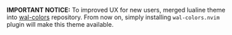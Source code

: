 **IMPORTANT NOTICE:** To improved UX for new users, merged lualine theme into
[wal-colors](https://github.com/mbrea-c/wal-colors.nvim) repository. From now
on, simply installing `wal-colors.nvim` plugin will make this theme available.
